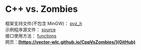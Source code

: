 # C++ vs. Zombies
框架支持文件(不包含 MinGW)： [pvz_h](https://github.com/vector-wlc/CppVsZombies/tree/master/pvz_h)<br>
示例程序源文件： [source](https://github.com/vector-wlc/CppVsZombies/tree/master/source)<br>
接口使用方法： [functions](https://github.com/vector-wlc/CppVsZombies/tree/master/functions)<br>
网页：<b>[https://vector-wlc.github.io/CppVsZombies/](GitHub)
</b>
